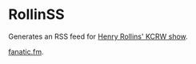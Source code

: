 RollinSS
========

Generates an RSS feed for [Henry Rollins' KCRW show](https://www.kcrw.com/music/shows/henry-rollins).

[fanatic.fm](https://fanatic.fm/).
